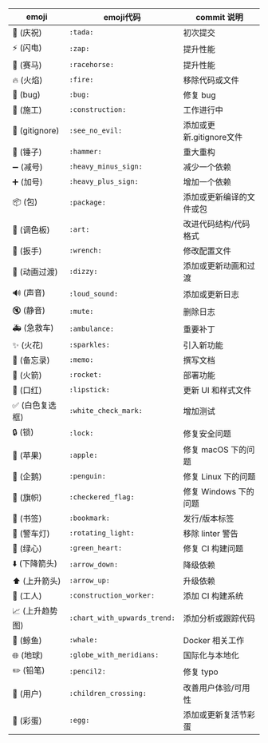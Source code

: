 | emoji                                   | emoji代码                    | commit 说明              |
| --------------------------------------- | ---------------------------- | ------------------------ |
| :tada: (庆祝)                           | `:tada:`                     | 初次提交                 |
| :zap: (闪电)                            | `:zap:`                      | 提升性能                 |
| :racehorse: (赛马)                      | `:racehorse:`                | 提升性能                 |
| :fire: (火焰)                           | `:fire:`                     | 移除代码或文件           |
| :bug: (bug)                             | `:bug:`                      | 修复 bug                 |
| :construction: (施工)                   | `:construction:`             | 工作进行中               |
| :see_no_evil: (gitignore)               | `:see_no_evil:`              | 添加或更新.gitignore文件 |
| :hammer: (锤子)                         | `:hammer:`                   | 重大重构                 |
| :heavy_minus_sign: (减号)               | `:heavy_minus_sign:`         | 减少一个依赖             |
| :heavy_plus_sign: (加号)                | `:heavy_plus_sign:`          | 增加一个依赖             |
| :package: (包)                          | `:package:`                  | 添加或更新编译的文件或包 |
| :art: (调色板)                          | `:art:`                      | 改进代码结构/代码格式    |
| :wrench: (扳手)                         | `:wrench:`                   | 修改配置文件             |
| :dizzy: (动画过渡)                      | `:dizzy:`                    | 添加或更新动画和过渡     |
| :loud_sound: (声音)                     | `:loud_sound:`               | 添加或更新日志           |
| :mute: (静音)                           | `:mute:`                     | 删除日志                 |
| :ambulance: (急救车)                    | `:ambulance:`                | 重要补丁                 |
| :sparkles: (火花)                       | `:sparkles:`                 | 引入新功能               |
| :memo: (备忘录)                         | `:memo:`                     | 撰写文档                 |
| :rocket: (火箭)                         | `:rocket:`                   | 部署功能                 |
| :lipstick: (口红)                       | `:lipstick:`                 | 更新 UI 和样式文件       |
| :white_check_mark: (白色复选框)         | `:white_check_mark:`         | 增加测试                 |
| :lock: (锁)                             | `:lock:`                     | 修复安全问题             |
| :apple: (苹果)                          | `:apple:`                    | 修复 macOS 下的问题      |
| :penguin: (企鹅)                        | `:penguin:`                  | 修复 Linux 下的问题      |
| :checkered_flag: (旗帜)                 | `:checkered_flag:`           | 修复 Windows 下的问题    |
| :bookmark: (书签)                       | `:bookmark:`                 | 发行/版本标签            |
| :rotating_light: (警车灯)               | `:rotating_light:`           | 移除 linter 警告         |
| :green_heart: (绿心)                    | `:green_heart:`              | 修复 CI 构建问题         |
| :arrow_down: (下降箭头)                 | `:arrow_down:`               | 降级依赖                 |
| :arrow_up: (上升箭头)                   | `:arrow_up:`                 | 升级依赖                 |
| :construction_worker: (工人)            | `:construction_worker:`      | 添加 CI 构建系统         |
| :chart_with_upwards_trend: (上升趋势图) | `:chart_with_upwards_trend:` | 添加分析或跟踪代码       |
| :whale: (鲸鱼)                          | `:whale:`                    | Docker 相关工作          |
| :globe_with_meridians: (地球)           | `:globe_with_meridians:`     | 国际化与本地化           |
| :pencil2: (铅笔)                        | `:pencil2:`                  | 修复 typo                |
| :children_crossing: (用户)              | `:children_crossing:`        | 改善用户体验/可用性      |
| :egg: (彩蛋)                            | `:egg:`                      | 添加或更新复活节彩蛋     |